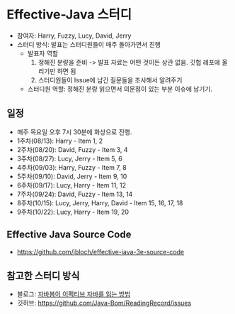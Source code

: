 # Effective-Java 스터디

* 참여자: Harry, Fuzzy, Lucy, David, Jerry
* 스터디 방식: 발표는 스터디원들이 매주 돌아가면서 진행
  * 발표자 역할
    1) 정해진 분량을 준비 -> 발표 자료는 어떤 것이든 상관 없음. 깃헙 레포에 올리기만 하면 됨
    2) 스터디원들이 Issue에 남긴 질문들을 조사해서 알려주기
  * 스터디원 역할: 정해진 분량 읽으면서 의문점이 있는 부분 이슈에 남기기.

## 일정
* 매주 목요일 오후 7시 30분에 화상으로 진행.
* 1주차(08/13): Harry - Item 1, 2
* 2주차(08/20): David, Fuzzy - Item 3, 4 
* 3주차(08/27): Lucy, Jerry - Item 5, 6
* 4주차(09/03): Harry, Fuzzy - Item 7, 8
* 5주차(09/10): David, Jerry - Item 9, 10
* 6주차(09/17): Lucy, Harry - Item 11, 12
* 7주차(09/24): David, Fuzzy - Item 13, 14
* 8주차(10/15): Lucy, Jerry, Harry, David - Item 15, 16, 17, 18
* 9주차(10/22): Lucy, Harry - Item 19, 20

## Effective Java Source Code
- https://github.com/jbloch/effective-java-3e-source-code

## 참고한 스터디 방식
* 블로그: [자바봄이 이펙티브 자바를 읽는 방법](https://javabom.tistory.com/70)
* 깃허브: https://github.com/Java-Bom/ReadingRecord/issues
